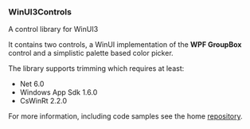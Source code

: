 ### WinUI3Controls

A control library for WinUI3

It contains two controls, a WinUI implementation of the **WPF GroupBox** control and a simplistic palette based color picker.

The library supports trimming which requires at least:

- Net 6.0
- Windows App Sdk 1.6.0
- CsWinRt 2.2.0

For more information, including code samples see the home [repository](https://github.com/DHancock/WinUI3Controls/tree/main).
